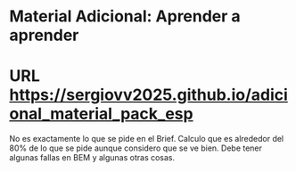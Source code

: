 # Material Adicional: Aprender a aprender

# URL https://sergiovv2025.github.io/adicional_material_pack_esp

No es exactamente lo que se pide en el Brief. Calculo que es alrededor del 80% de lo que se pide aunque
considero que se ve bien. Debe tener algunas fallas en BEM y algunas otras cosas.

